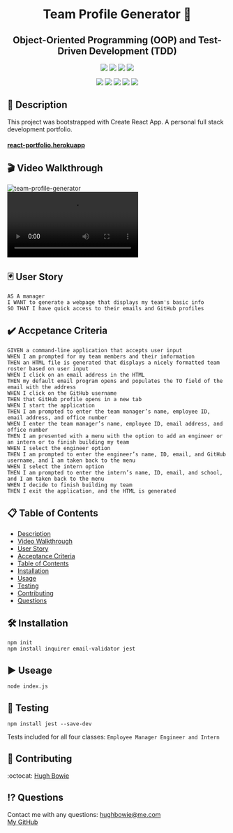 <h1 align="center">Team Profile Generator 🚀</h1>
<h2 align="center">Object-Oriented Programming (OOP) and Test-Driven Development (TDD)</h2>

<p align="center">
    <img src="https://img.shields.io/github/repo-size/hugh-bowie/team-profile-generator" />
    <img src="https://img.shields.io/github/languages/top/hugh-bowie/team-profile-generator"  />
    <img src="https://img.shields.io/github/issues/hugh-bowie/team-profile-generator" />
    <img src="https://img.shields.io/github/last-commit/hugh-bowie/team-profile-generator" >

</p>
<p align="center">
    <img src="https://img.shields.io/badge/JavaScript-yellow"  />
    <img src="https://img.shields.io/badge/jQuery-blue" />
    <img src="https://img.shields.io/badge/Node-33cc33" />
    <img src="https://img.shields.io/badge/Inquirer-99ccff"  />
    <img src="https://img.shields.io/badge/Jest-99ff99"  />

</p>

## 📓 Description

This project was bootstrapped with Create React App. A personal full stack
development portfolio.

#### [react-portfolio.herokuapp](https://react-portfolio-hb.herokuapp.com/#/portfolio)

## 🎬 Video Walkthrough

![team-profile-generator](./src/assets/images/team-profile-generator.gif)<br>
![team-profile-generator](./src/assets/images/team-profile-generator.mp4)

## 🃏 User Story

```
AS A manager
I WANT to generate a webpage that displays my team's basic info
SO THAT I have quick access to their emails and GitHub profiles
```

## ✔️ Accpetance Criteria

```
GIVEN a command-line application that accepts user input
WHEN I am prompted for my team members and their information
THEN an HTML file is generated that displays a nicely formatted team roster based on user input
WHEN I click on an email address in the HTML
THEN my default email program opens and populates the TO field of the email with the address
WHEN I click on the GitHub username
THEN that GitHub profile opens in a new tab
WHEN I start the application
THEN I am prompted to enter the team manager’s name, employee ID, email address, and office number
WHEN I enter the team manager’s name, employee ID, email address, and office number
THEN I am presented with a menu with the option to add an engineer or an intern or to finish building my team
WHEN I select the engineer option
THEN I am prompted to enter the engineer’s name, ID, email, and GitHub username, and I am taken back to the menu
WHEN I select the intern option
THEN I am prompted to enter the intern’s name, ID, email, and school, and I am taken back to the menu
WHEN I decide to finish building my team
THEN I exit the application, and the HTML is generated
```

## 📋 Table of Contents

- [Description](#description)
- [Video Walkthrough](#Video-Walkthrough)
- [User Story](#user-story)
- [Acceptance Criteria](#acceptance-criteria)
- [Table of Contents](#table-of-contents)
- [Installation](#installation)
- [Usage](#usage)
- [Testing](#testing)
- [Contributing](#contributing)
- [Questions](#questions)

## 🛠 Installation

`npm init` <br> `npm install inquirer email-validator jest`

## ▶️ Useage

`node index.js`

## 🎪 Testing

`npm install jest --save-dev`

Tests included for all four classes: `Employee Manager Engineer and Intern`

## 🍻 Contributing

:octocat: [Hugh Bowie](https://github.com/hugh-bowie)

## ⁉️ Questions

Contact me with any questions:
[hughbowie@me.com](mailto:hughbowie@me.com)<br />[My GitHub](https://github.com/hugh-bowie)<br />
